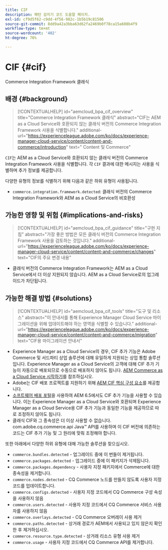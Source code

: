```yaml
---
title: CIF
description: 패턴 감지기 코드 도움말 페이지.
exl-id: cf9d5f62-c9dd-4f56-982c-1b5b19c81506
source-git-commit: 8dd9a42a3bba63d62fa2469b0f78ca15a608b4f9
workflow-type: tm+mt
source-wordcount: '402'
ht-degree: 76%

---
```


# CIF {#cif}

Commerce Integration Framework 클래식

## 배경 {#background}

>[!CONTEXTUALHELP]
>id="aemcloud_bpa_cif_overview"
>title="Commerce Integration Framework 클래식"
>abstract="CIF는 AEM as a Cloud Service와 호환되지 않는 클래식 버전의 Commerce Integration Framework 사용을 식별합니다."
>additional-url="https://experienceleague.adobe.com/ko/docs/experience-manager-cloud-service/content/content-and-commerce/introduction" text=" Content 및 Commerce"

`CIF`는 AEM as a Cloud Service와 호환되지 않는 클래식 버전의 Commerce Integration Framework 사용을 식별합니다. 각 `CIF` 결과에 대한 메시지는 사용을 식별하며 추가 정보를 제공합니다.

다양한 유형의 정보를 식별하기 위해 다음과 같은 하위 유형이 사용됩니다.

* `commerce.integration.framework.detected`: 클래식 버전의 Commerce Integration Framework와 AEM as a Cloud Service의 비호환성


## 가능한 영향 및 위험 {#implications-and-risks}

>[!CONTEXTUALHELP]
>id="aemcloud_bpa_cif_guidance"
>title="구현 지침"
>abstract="가장 좋은 방법은 모든 클래식 버전의 Commerce Integration Framework 사용을 검토하는 것입니다."
>additional-url="https://experienceleague.adobe.com/ko/docs/experience-manager-cloud-service/content/content-and-commerce/changes" text="CIF의 주요 변경 내용"

* 클래식 버전의 Commerce Integration Framework는 AEM as a Cloud Service에서 더 이상 지원되지 않습니다. AEM as a Cloud Service로의 업그레이드가 차단됩니다.

## 가능한 해결 방법 {#solutions}

>[!CONTEXTUALHELP]
>id="aemcloud_bpa_cif_tools"
>title="도구 및 리소스"
>abstract="이 안내서를 통해 Experience Manager Cloud Service 마이그레이션을 위해 업데이트해야 하는 영역을 식별할 수 있습니다."
>additional-url="https://experienceleague.adobe.com/ko/docs/experience-manager-cloud-service/content/content-and-commerce/migration" text="CIF용 마이그레이션 안내서"

* Experience Manager as a Cloud Service의 경우, CIF 추가 기능은 Adobe Commerce 및 서드파티 상업 솔루션에 대해 유일하게 지원되는 상업 통합 솔루션입니다. Experience Manager as a Cloud Service의 고객에 대해 CIF 추가 기능이 자동으로 배포되므로 수동으로 배포하지 않아도 됩니다. [AEM Commerce as a Cloud Service 시작하기](https://experienceleague.adobe.com/ko/docs/experience-manager-cloud-service/content/content-and-commerce/storefront/getting-started)를 참조하십시오.
* Adobe는 CIF 배포 프로젝트를 지원하기 위해 [AEM CIF 핵심 구성 요소](https://github.com/adobe/aem-core-cif-components)를 제공합니다.
* [소프트웨어 배포 포털](https://experience.adobe.com/#/downloads/content/software-distribution/en/aem.html)을 사용하여 AEM 6.5에서도 CIF 추가 기능을 사용할 수 있습니다. 이는 Experience Manager as a Cloud Service와 호환되며 Experience Manager as a Cloud Service용 CIF 추가 기능과 동일한 기능을 제공하므로 따로 조정하지 않아도 됩니다.
* 클래식 CIF와 그 종속성은 더 이상 사용할 수 없습니다. com.adobe.cq.commerce.api Java™ API를 사용하며 이 CIF 버전에 의존하는 코드는 CIF 추가 기능 및 그 원리에 맞춰 조정해야 합니다.

또한 아래에서 다양한 하위 유형에 대해 가능한 솔루션을 찾으십시오.

* `commerce.bundles.detected` - 업그레이드 중에 이 번들이 제거됩니다.
* `commerce.packages.detected` - 업그레이드 중에 이 패키지가 삭제됩니다.
* `commerce.packages.dependency` - 사용자 지정 패키지에서 Commerce에 대한 종속성을 제거합니다.
* `commerce.nodes.detected` - CQ Commerce 노드를 만들지 않도록 사용자 지정 코드를 업데이트합니다.
* `commerce.configs.detected` - 사용자 지정 코드에서 CQ Commerce 구성 속성을 사용하지 않음
* `commerce.users.detected` - 사용자 지정 코드에서 CQ Commerce 서비스 사용자를 사용하지 않음
* `commerce.overlays.detected` - CQ Commerce 오버레이 사용 제거
* `commerce.paths.detected` - 상거래 경로가 AEM에서 사용되고 있지 않은지 확인한 후 제거하십시오.
* `commerce.resource.type.detected` - 상거래 리소스 유형 사용 제거
* `commerce.usage` - 사용자 지정 코드에서 CQ Commerce API를 제거합니다.

